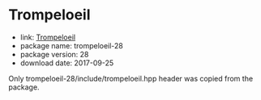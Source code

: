 Trompeloeil
===========

- link: [Trompeloeil](https://github.com/rollbear/trompeloeil)
- package name: trompeloeil-28
- package version: 28
- download date: 2017-09-25

Only trompeloeil-28/include/trompeloeil.hpp header was copied from the package.
